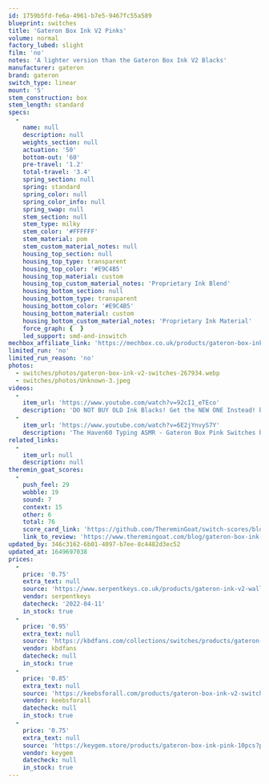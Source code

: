 ```yaml
---
id: 1759b5fd-fe6a-4961-b7e5-9467fc55a589
blueprint: switches
title: 'Gateron Box Ink V2 Pinks'
volume: normal
factory_lubed: slight
film: 'no'
notes: 'A lighter version than the Gateron Box Ink V2 Blacks'
manufacturer: gateron
brand: gateron
switch_type: linear
mount: '5'
stem_construction: box
stem_length: standard
specs:
  -
    name: null
    description: null
    weights_section: null
    actuation: '50'
    bottom-out: '60'
    pre-travel: '1.2'
    total-travel: '3.4'
    spring_section: null
    spring: standard
    spring_color: null
    spring_color_info: null
    spring_swap: null
    stem_section: null
    stem_type: milky
    stem_color: '#FFFFFF'
    stem_material: pom
    stem_custom_material_notes: null
    housing_top_section: null
    housing_top_type: transparent
    housing_top_color: '#E9C4B5'
    housing_top_material: custom
    housing_top_custom_material_notes: 'Proprietary Ink Blend'
    housing_bottom_section: null
    housing_bottom_type: transparent
    housing_bottom_color: '#E9C4B5'
    housing_bottom_material: custom
    housing_bottom_custom_material_notes: 'Proprietary Ink Material'
    force_graph: {  }
    led_support: smd-and-inswitch
mechbox_affiliate_link: 'https://mechbox.co.uk/products/gateron-box-ink-pink-v2-switch-sample?variant=42157328466165'
limited_run: 'no'
limited_run_reason: 'no'
photos:
  - switches/photos/gateron-box-ink-v2-switches-267934.webp
  - switches/photos/Unknown-3.jpeg
videos:
  -
    item_url: 'https://www.youtube.com/watch?v=92cI1_eTEco'
    description: 'DO NOT BUY OLD Ink Blacks! Get the NEW ONE Instead! by Keybored'
  -
    item_url: 'https://www.youtube.com/watch?v=6E2jYnvyS7Y'
    description: 'The Haven60 Typing ASMR - Gateron Box Pink Switches by alexotos'
related_links:
  -
    item_url: null
    description: null
theremin_goat_scores:
  -
    push_feel: 29
    wobble: 19
    sound: 7
    context: 15
    other: 6
    total: 76
    score_card_link: 'https://github.com/ThereminGoat/switch-scores/blob/master/Gateron%20Box%20Ink%20Pink.pdf'
    link_to_review: 'https://www.theremingoat.com/blog/gateron-box-ink-pink-switch-review'
updated_by: 346c3162-6b01-4097-b7ee-8c4482d3ec52
updated_at: 1649697038
prices:
  -
    price: '0.75'
    extra_text: null
    source: 'https://www.serpentkeys.co.uk/products/gateron-ink-v2-wall-stem-switches'
    vendor: serpentkeys
    datecheck: '2022-04-11'
    in_stock: true
  -
    price: '0.95'
    extra_text: null
    source: 'https://kbdfans.com/collections/switches/products/gateron-box-ink-pink-linear-switches'
    vendor: kbdfans
    datecheck: null
    in_stock: true
  -
    price: '0.85'
    extra_text: null
    source: 'https://keebsforall.com/products/gateron-box-ink-v2-switches?variant=42122879107291'
    vendor: keebsforall
    datecheck: null
    in_stock: true
  -
    price: '0.75'
    extra_text: null
    source: 'https://keygem.store/products/gateron-box-ink-pink-10pcs?pr_prod_strat=copurchase&pr_rec_id=536c7a647&pr_rec_pid=7047642185894&pr_ref_pid=7047624196262&pr_seq=uniform'
    vendor: keygem
    datecheck: null
    in_stock: true
---
```

